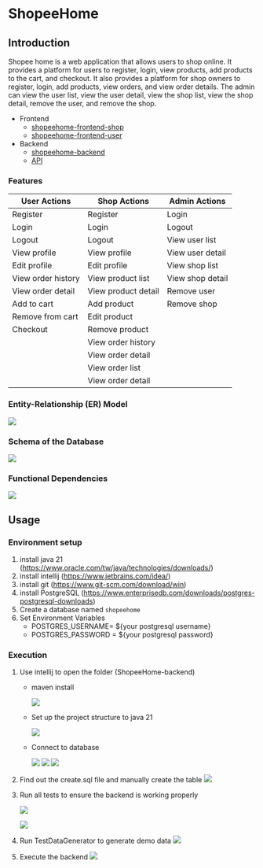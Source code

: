 # ShopeeHome

## Introduction
Shopee home is a web application that allows users to shop online. It provides a platform for users to register, login, view products, add products to the cart, and checkout. It also provides a platform for shop owners to register, login, add products, view orders, and view order details. The admin can view the user list, view the user detail, view the shop list, view the shop detail, remove the user, and remove the shop.

- Frontend
    - [shopeehome-frontend-shop](https://github.com/CalvinWan0101/ShopeeHome-frontend-shop)
    - [shopeehome-frontend-user](https://github.com/CalvinWan0101/ShopeeHome-frontend-user)
- Backend
    - [shopeehome-backend](https://github.com/CalvinWan0101/ShopeeHome-backend)
    - [API](https://docs.google.com/spreadsheets/d/1W-Uq1k9X8QTFEQBRANpnaXJV6QCcKX9wi-mXsyMchJ8/edit?usp=sharing)


### Features
| User Actions        | Shop Actions         | Admin Actions       |
|---------------------|----------------------|---------------------|
| Register            | Register             | Login               |
| Login               | Login                | Logout              |
| Logout              | Logout               | View user list      |
| View profile        | View profile         | View user detail    |
| Edit profile        | Edit profile         | View shop list      |
| View order history  | View product list    | View shop detail    |
| View order detail   | View product detail  | Remove user         |
| Add to cart         | Add product          | Remove shop         |
| Remove from cart    | Edit product         |                     |
| Checkout            | Remove product       |                     |
|                     | View order history   |                     |
|                     | View order detail    |                     |
|                     | View order list      |                     |
|                     | View order detail    |                     |

### Entity-Relationship (ER) Model
![](./image/entity_relationship_model.jpg)

### Schema of the Database
![](./image/database_schema.png)

### Functional Dependencies
![](./image/functional_dependencies.png)

## Usage

### Environment setup
1. install java 21 (https://www.oracle.com/tw/java/technologies/downloads/)
1. install intellij (https://www.jetbrains.com/idea/)
1. install git (https://www.git-scm.com/download/win)
1. install PostgreSQL (https://www.enterprisedb.com/downloads/postgres-postgresql-downloads)
1. Create a database named `shopeehome`
1. Set Environment Variables
    - POSTGRES_USERNAME= ${your postgresql username}
    - POSTGRES_PASSWORD = ${your postgresql password}

### Execution

1. Use intellij to open the folder (ShopeeHome-backend)
    - maven install
        
        ![](./image/intellij/maven_install.png)
        
    - Set up the project structure to java 21
        
        ![](./image/intellij/java21.png)
        
    - Connect to database
        
        ![](./image/intellij/database_1.png)
        ![](./image/intellij/database_2.png)
        ![](./image/intellij/database_3.png)
        
1. Find out the create.sql file and manually create the table
    ![](./image/intellij/create_database.png)

    
1. Run all tests to ensure the backend is working properly
    
    ![](./image/intellij/test_1.png)

    ![](./image/intellij/test_2.png)

    
1. Run TestDataGenerator to generate demo data
    ![](./image/intellij/test_data.png)
    
1. Execute the backend
    ![](./image/intellij/run.png)